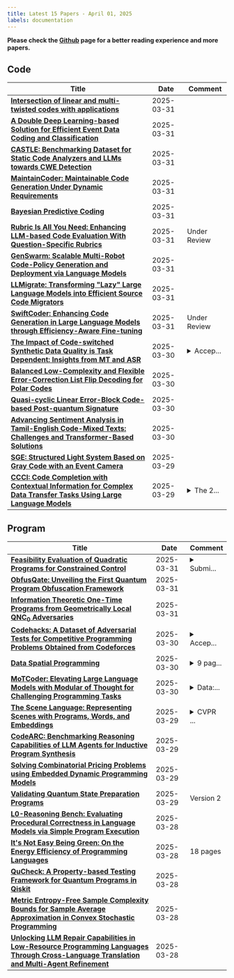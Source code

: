 ```yaml
---
title: Latest 15 Papers - April 01, 2025
labels: documentation
---
```

**Please check the [Github](https://github.com/zezhishao/MTS_Daily_ArXiv) page for a better reading experience and more papers.**

## Code
| **Title** | **Date** | **Comment** |
| --- | --- | --- |
| **[Intersection of linear and multi-twisted codes with applications](http://arxiv.org/abs/2503.24303v1)** | 2025-03-31 |  |
| **[A Double Deep Learning-based Solution for Efficient Event Data Coding and Classification](http://arxiv.org/abs/2407.15531v2)** | 2025-03-31 |  |
| **[CASTLE: Benchmarking Dataset for Static Code Analyzers and LLMs towards CWE Detection](http://arxiv.org/abs/2503.09433v2)** | 2025-03-31 |  |
| **[MaintainCoder: Maintainable Code Generation Under Dynamic Requirements](http://arxiv.org/abs/2503.24260v1)** | 2025-03-31 |  |
| **[Bayesian Predictive Coding](http://arxiv.org/abs/2503.24016v1)** | 2025-03-31 |  |
| **[Rubric Is All You Need: Enhancing LLM-based Code Evaluation With Question-Specific Rubrics](http://arxiv.org/abs/2503.23989v1)** | 2025-03-31 | Under Review |
| **[GenSwarm: Scalable Multi-Robot Code-Policy Generation and Deployment via Language Models](http://arxiv.org/abs/2503.23875v1)** | 2025-03-31 |  |
| **[LLMigrate: Transforming "Lazy" Large Language Models into Efficient Source Code Migrators](http://arxiv.org/abs/2503.23791v1)** | 2025-03-31 |  |
| **[SwiftCoder: Enhancing Code Generation in Large Language Models through Efficiency-Aware Fine-tuning](http://arxiv.org/abs/2410.10209v3)** | 2025-03-31 | Under Review |
| **[The Impact of Code-switched Synthetic Data Quality is Task Dependent: Insights from MT and ASR](http://arxiv.org/abs/2503.23576v1)** | 2025-03-30 | <details><summary>Accep...</summary><p>Accepted to the Workshop on Computational Approaches to Linguistic Code-Switching (CALCS)</p></details> |
| **[Balanced Low-Complexity and Flexible Error-Correction List Flip Decoding for Polar Codes](http://arxiv.org/abs/2303.12609v2)** | 2025-03-30 |  |
| **[Quasi-cyclic Linear Error-Block Code-based Post-quantum Signature](http://arxiv.org/abs/2503.23405v1)** | 2025-03-30 |  |
| **[Advancing Sentiment Analysis in Tamil-English Code-Mixed Texts: Challenges and Transformer-Based Solutions](http://arxiv.org/abs/2503.23295v1)** | 2025-03-30 |  |
| **[SGE: Structured Light System Based on Gray Code with an Event Camera](http://arxiv.org/abs/2403.07326v2)** | 2025-03-29 |  |
| **[CCCI: Code Completion with Contextual Information for Complex Data Transfer Tasks Using Large Language Models](http://arxiv.org/abs/2503.23231v1)** | 2025-03-29 | <details><summary>The 2...</summary><p>The 29th International Conference on Evaluation and Assessment in Software Engineering</p></details> |

## Program
| **Title** | **Date** | **Comment** |
| --- | --- | --- |
| **[Feasibility Evaluation of Quadratic Programs for Constrained Control](http://arxiv.org/abs/2502.12005v2)** | 2025-03-31 | <details><summary>Submi...</summary><p>Submitted to CDC 2025</p></details> |
| **[ObfusQate: Unveiling the First Quantum Program Obfuscation Framework](http://arxiv.org/abs/2503.23785v1)** | 2025-03-31 |  |
| **[Information Theoretic One-Time Programs from Geometrically Local $\text{QNC}_0$ Adversaries](http://arxiv.org/abs/2503.22016v2)** | 2025-03-31 |  |
| **[Codehacks: A Dataset of Adversarial Tests for Competitive Programming Problems Obtained from Codeforces](http://arxiv.org/abs/2503.23466v1)** | 2025-03-30 | <details><summary>Accep...</summary><p>Accepted for publication at the 18th IEEE International Conference on Software Testing, Verification and Validation (ICST 2025)</p></details> |
| **[Data Spatial Programming](http://arxiv.org/abs/2503.15812v2)** | 2025-03-30 | <details><summary>9 pag...</summary><p>9 pages, 16 pages with appendix</p></details> |
| **[MoTCoder: Elevating Large Language Models with Modular of Thought for Challenging Programming Tasks](http://arxiv.org/abs/2312.15960v5)** | 2025-03-30 | <details><summary>Data:...</summary><p>Data: https://huggingface.co/datasets/JingyaoLi/MoTCode-Data,MoTCoder-32B: https://huggingface.co/JingyaoLi/MoTCoder-32B-V1.5,MoTCoder-7B: https://huggingface.co/JingyaoLi/MoTCoder-7B-v1.5,Code: https://github.com/dvlab-research/MoTCoder, Paper: arXiv:2312.15960</p></details> |
| **[The Scene Language: Representing Scenes with Programs, Words, and Embeddings](http://arxiv.org/abs/2410.16770v2)** | 2025-03-29 | <details><summary>CVPR ...</summary><p>CVPR 2025. Project page: https://ai.stanford.edu/~yzzhang/projects/scene-language/</p></details> |
| **[CodeARC: Benchmarking Reasoning Capabilities of LLM Agents for Inductive Program Synthesis](http://arxiv.org/abs/2503.23145v1)** | 2025-03-29 |  |
| **[Solving Combinatorial Pricing Problems using Embedded Dynamic Programming Models](http://arxiv.org/abs/2403.12923v2)** | 2025-03-29 |  |
| **[Validating Quantum State Preparation Programs](http://arxiv.org/abs/2501.05616v2)** | 2025-03-29 | Version 2 |
| **[L0-Reasoning Bench: Evaluating Procedural Correctness in Language Models via Simple Program Execution](http://arxiv.org/abs/2503.22832v1)** | 2025-03-28 |  |
| **[It's Not Easy Being Green: On the Energy Efficiency of Programming Languages](http://arxiv.org/abs/2410.05460v2)** | 2025-03-28 | 18 pages |
| **[QuCheck: A Property-based Testing Framework for Quantum Programs in Qiskit](http://arxiv.org/abs/2503.22641v1)** | 2025-03-28 |  |
| **[Metric Entropy-Free Sample Complexity Bounds for Sample Average Approximation in Convex Stochastic Programming](http://arxiv.org/abs/2401.00664v6)** | 2025-03-28 |  |
| **[Unlocking LLM Repair Capabilities in Low-Resource Programming Languages Through Cross-Language Translation and Multi-Agent Refinement](http://arxiv.org/abs/2503.22512v1)** | 2025-03-28 |  |

